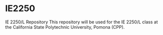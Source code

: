 # IE2250
IE 2250/L Repository
This repository will be used for the IE 2250/L class at the California State Polytechnic University, Pomona (CPP).
